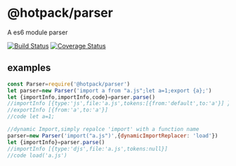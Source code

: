 # @hotpack/parser #
A es6 module parser

[![Build Status](https://travis-ci.org/duhongwei/hotpack.svg?branch=master)](https://travis-ci.org/duhongwei/perser)
[![Coverage Status](https://coveralls.io/repos/github/duhongwei/hotpack/badge.svg?branch=master)](https://coveralls.io/github/duhongwei/parser?branch=master)

## examples ##

```js
const Parser=require('@hotpack/parser')
let parser=new Parser('import a from "a.js";let a=1;export {a};')
let {importInfo,importInfo,code}=parser.parse()
//importInfo [{type:'js',file:'a.js',tokens:[{from:'default',to:'a'}] }]
//exportInfo [{from:'a',to:'a'}]
//code let a=1;

//dynamic Import,simply repalce 'import' with a function name
parser=new Parser('import("a.js")',{dynamicImportReplacer: 'load'})
let {importInfo}=parser.parse()
//importInfo [{type:'djs',file:'a.js',tokens:null}]
//code load('a.js')
```
